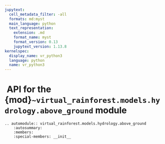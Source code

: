 ```yaml
---
jupytext:
  cell_metadata_filter: -all
  formats: md:myst
  main_language: python
  text_representation:
    extension: .md
    format_name: myst
    format_version: 0.13
    jupytext_version: 1.13.8
kernelspec:
  display_name: vr_python3
  language: python
  name: vr_python3
---
```


#  API for the {mod}`~virtual_rainforest.models.hydrology.above_ground` module

```{eval-rst}
.. automodule:: virtual_rainforest.models.hydrology.above_ground
    :autosummary:
    :members:
    :special-members: __init__
```
